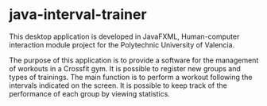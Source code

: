 # java-interval-trainer
This desktop application is developed in JavaFXML, Human-computer interaction module project for the Polytechnic University of Valencia.

The purpose of this application is to provide a software for the management of workouts in a Crossfit gym. It is possible to register new groups and types of trainings. The main function is to perform a workout following the intervals indicated on the screen. It is possible to keep track of the performance of each group by viewing statistics. 
